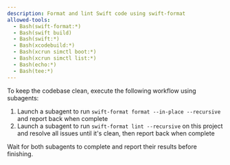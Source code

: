 ```yaml
---
description: Format and lint Swift code using swift-format
allowed-tools:
  - Bash(swift-format:*)
  - Bash(swift build)
  - Bash(swift:*)
  - Bash(xcodebuild:*)
  - Bash(xcrun simctl boot:*)
  - Bash(xcrun simctl list:*)
  - Bash(echo:*)
  - Bash(tee:*)
---
```


To keep the codebase clean, execute the following workflow using subagents:

1. Launch a subagent to run `swift-format format --in-place --recursive` and report back when complete
2. Launch a subagent to run `swift-format lint --recursive` on this project and resolve all issues until it's clean, then report back when complete

Wait for both subagents to complete and report their results before finishing.
